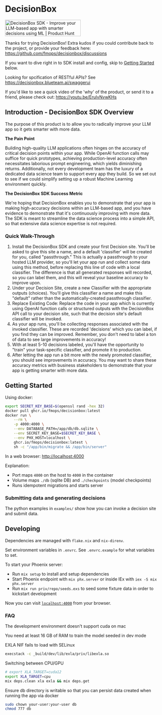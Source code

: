 # DecisionBox

<a href="https://www.producthunt.com/posts/decisionbox-sdk?embed=true&utm_source=badge-featured&utm_medium=badge&utm_souce=badge-decisionbox&#0045;sdk" target="_blank"><img src="https://api.producthunt.com/widgets/embed-image/v1/featured.svg?post_id=490709&theme=light" alt="DecisionBox&#0032;SDK - Improve&#0032;your&#0032;LLM&#0045;based&#0032;app&#0032;with&#0032;smarter&#0032;decisions&#0032;using&#0032;ML | Product Hunt" style="width: 250px; height: 54px;" width="250" height="54" /></a>

Thanks for trying DecisionBox!  Extra kudos if you could contribute back to the project, or provide your feedback here:
https://github.com/fmops/decisionbox/discussions

If you want to dive right in to SDK install and config, skip to [Getting Started](#getting-started) below.

Looking for spcification of RESTful APIs?  See https://decisionbox.blueteam.ai/swaggerui

If you'd like to see a quick video of the 'why' of the product, or send it to a friend, please check out:
https://youtu.be/ErulvNvwKHs

## Introduction - DecisionBox SDK Overview

The purpose of this product is to allow you to radically improve your LLM app so it gets smarter with more data.

**The Pain Point**

Building high-quality LLM applications often hinges on the accuracy of critical decision points within your app. While OpenAI function calls may suffice for quick prototypes, achieving production-level accuracy often necessitates laborious prompt engineering, which yields diminishing returns. Additionally, not every development team has the luxury of a dedicated data science team to support every app they build.  So we set out to see if we could simplify setting up a robust Machine Learning environment quickly.

**The DecisionBox SDK Success Metric**

We're hoping that DecisionBox enables you to demonstrate that your app is making high-accuracy decisions within an LLM-based app, and you have evidence to demonstrate that it's continuously improving with more data.  The SDK is meant to streamline the data science process into a simple API, so that extensive data science expertise is not required.

### Quick Walk-Through

1.	Install the DecisionBox SDK and create your first Decision site.  You'll be asked to give this site a name, and a default 'classifier' will be created for you, called "passthrough."   This is actually a passthrough to your hosted LLM provider, so you'll let your app run and collect some data using this method, before replacing this line of code with a local classifier.  The difference is that all generated responses will recorded, so you can label them, and this will reveal your baseline accuracy to improve upon.
2.	Under your Decision Site, create a new Classifier with the appropriate outputs (choices).  You'll give this classifier a name and make this "default" rather than the automatically-created passthrough classifier. 
3.	Replace Existing Code: Replace the code in your app which is currently using OpenAI function calls or structured outputs with the DecisionBox API call to your decision site, such that the decision site's default classifier will be invoked.
4.	As your app runs, you'll be collecting responses associated with the invoked classifier.  These are recorded 'decisions' which you can label, if you find they can be improved.   Remember, you don't need to label a ton of data to see large improvements in accuracy!
5.	With at least 5-10 decisions labeled, you'll have the opportunity to "train" your task-specific classifier, and promote it to production.
6.	After letting the app run a bit more with the newly promoted classifier, you should see improvements in accuracy.  You may want to share these accuracy metrics with business stakeholders to demonstrate that your app is getting smarter with more data.


## Getting Started

Using docker:

```sh
export SECRET_KEY_BASE=$(openssl rand -hex 32)
docker pull ghcr.io/fmops/decisionbox:latest
docker run \
    --rm \
    -p 4000:4000 \
    --env DATABASE_PATH=/app/db/db.sqlite \
    --env SECRET_KEY_BASE=$SECRET_KEY_BASE \
    --env PHX_HOST=localhost \
    ghcr.io/fmops/decisionbox:latest \
    sh -c "/app/bin/migrate && /app/bin/server"
```

In a web browser: [http://localhost:4000](http://localhost:4000)


Explanation:

 - Port maps `4000` on the host to `4000` in the container
 - Volume maps `./db` (sqlite DB) and `./checkpoints` (model checkpoints)
 - Runs idempotent migrations and starts server

### Submitting data and generating decisions

The python examples in `examples/` show how you can invoke a decision site and submit data.

## Developing

Dependencies are managed with `flake.nix` and `nix-direnv`.

Set environment variables in `.envrc`. See `.envrc.example` for what variables to set.

To start your Phoenix server:

  * Run `mix setup` to install and setup dependencies
  * Start Phoenix endpoint with `mix phx.server` or inside IEx with `iex -S mix phx.server`
  * Run `mix run priv/repo/seeds.exs` to seed some fixture data in order to kickstart development

Now you can visit [`localhost:4000`](http://localhost:4000) from your browser.


### FAQ

The development environment doesn't support cuda on mac

You need at least 16 GB of RAM to train the model seeded in dev mode

EXLA NIF fails to load with SELinux

```sh
execstack -c _build/dev/lib/exla/priv/libexla.so
```

Switching between CPU/GPU

```sh
# export XLA_TARGET=cuda12
export XLA_TARGET=cpu
mix deps.clean xla exla && mix deps.get
```

Ensure db directory is writable so that you can persist data created when running the app via docker

```sh
sudo chown your-user:your-user db
chmod 777 db
```
